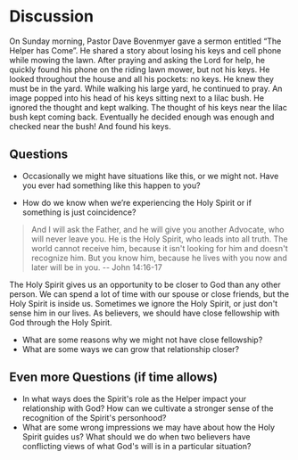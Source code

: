 # Discussion

On Sunday morning, Pastor Dave Bovenmyer gave a sermon entitled “The Helper has Come”.
He shared a story about losing his keys and cell phone while mowing the lawn.
After praying and asking the Lord for help, he quickly found his phone on the riding lawn mower, but not his keys.
He looked throughout the house and all his pockets: no keys.
He knew they must be in the yard.
While walking his large yard, he continued to pray.
An image popped into his head of his keys sitting next to a lilac bush.
He ignored the thought and kept walking.
The thought of his keys near the lilac bush kept coming back.
Eventually he decided enough was enough and checked near the bush!
And found his keys.

## Questions

* Occasionally we might have situations like this, or we might not.
Have you ever had something like this happen to you?

* How do we know when we’re experiencing the Holy Spirit or if something is just coincidence?

 > And I will ask the Father, and he will give you another Advocate, who will never leave you. He is the Holy 
 > Spirit, who leads into all truth. The world cannot receive him, because it isn't looking for him and doesn't
 > recognize him. But you know him, because he lives with you now and later will be in you.
 > -- John 14:16-17

The Holy Spirit gives us an opportunity to be closer to God than any other person.
We can spend a lot of time with our spouse or close friends, but the Holy Spirit is inside us.
Sometimes we ignore the Holy Spirit, or just don't sense him in our lives.
As believers, we should have close fellowship with God through the Holy Spirit.

* What are some reasons why we might not have close fellowship?
* What are some ways we can grow that relationship closer?

## Even more Questions (if time allows)
* In what ways does the Spirit's role as the Helper impact your relationship with God?
How can we cultivate a stronger sense of the recognition of the Spirit's personhood?
* What are some wrong impressions we may have about how the Holy Spirit guides us?
What should we do when two believers have conflicting views of what God's will is in a particular situation? 


